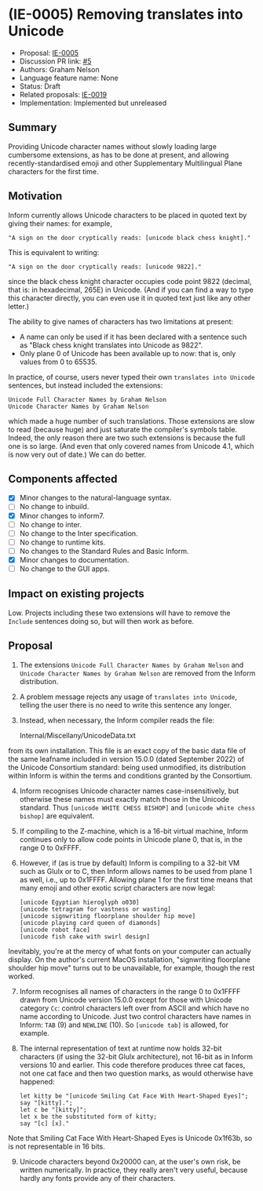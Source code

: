# (IE-0005) Removing translates into Unicode

* Proposal: [IE-0005](0005-removing-translates-into-unicode.md)
* Discussion PR link: [#5](https://github.com/ganelson/inform-evolution/pull/5)
* Authors: Graham Nelson
* Language feature name: None
* Status: Draft
* Related proposals: [IE-0019](0019-unicode-command-parser.md)
* Implementation: Implemented but unreleased

## Summary

Providing Unicode character names without slowly loading large cumbersome
extensions, as has to be done at present, and allowing recently-standardised
emoji and other Supplementary Multilingual Plane characters for the first time.

## Motivation

Inform currently allows Unicode characters to be placed in quoted text by
giving their names: for example,

	"A sign on the door cryptically reads: [unicode black chess knight]."

This is equivalent to writing:

	"A sign on the door cryptically reads: [unicode 9822]."

since the black chess knight character occupies code point 9822 (decimal, that
is: in hexadecimal, 265E) in Unicode. (And if you can find a way to type this
character directly, you can even use it in quoted text just like any other letter.)

The ability to give names of characters has two limitations at present:

* A name can only be used if it has been declared with a sentence such as
"Black chess knight translates into Unicode as 9822".
* Only plane 0 of Unicode has been available up to now: that is, only values
from 0 to 65535.

In practice, of course, users never typed their own `translates into Unicode`
sentences, but instead included the extensions:

	Unicode Full Character Names by Graham Nelson
	Unicode Character Names by Graham Nelson

which made a huge number of such translations. Those extensions are slow to read
(because huge) and just saturate the compiler's symbols table. Indeed, the only
reason there are two such extensions is because the full one is so large. (And
even that only covered names from Unicode 4.1, which is now very out of date.)
We can do better.

## Components affected

- [x] Minor changes to the natural-language syntax.
- [ ] No change to inbuild.
- [x] Minor changes to inform7.
- [ ] No change to inter.
- [ ] No change to the Inter specification.
- [ ] No change to runtime kits.
- [ ] No changes to the Standard Rules and Basic Inform.
- [x] Minor changes to documentation.
- [ ] No change to the GUI apps.

## Impact on existing projects

Low. Projects including these two extensions will have to remove the `Include`
sentences doing so, but will then work as before.

## Proposal

1. The extensions `Unicode Full Character Names by Graham Nelson` and
`Unicode Character Names by Graham Nelson` are removed from the Inform
distribution.

2. A problem message rejects any usage of `translates into Unicode`, telling
the user there is no need to write this sentence any longer.

3. Instead, when necessary, the Inform compiler reads the file:

	Internal/Miscellany/UnicodeData.txt

from its own installation. This file is an exact copy of the basic data file of
the same leafname included in version 15.0.0 (dated September 2022) of the Unicode
Consortium standard: being used unmodified, its distribution within Inform is
within the terms and conditions granted by the Consortium.

4. Inform recognises Unicode character names case-insensitively, but otherwise
these names must exactly match those in the Unicode standard. Thus `[unicode WHITE CHESS BISHOP]`
and `[unicode white chess bishop]` are equivalent.

5. If compiling to the Z-machine, which is a 16-bit virtual machine, Inform
continues only to allow code points in Unicode plane 0, that is, in the range
0 to 0xFFFF.

6. However, if (as is true by default) Inform is compiling to a 32-bit VM such
as Glulx or to C, then Inform allows names to be used from plane 1 as well,
i.e., up to 0x1FFFF. Allowing plane 1 for the first time means that many emoji
and other exotic script characters are now legal:
	```
	[unicode Egyptian hieroglyph o030]
	[unicode tetragram for vastness or wasting]
	[unicode signwriting floorplane shoulder hip move]
	[unicode playing card queen of diamonds]
	[unicode robot face]
	[unicode fish cake with swirl design]
	```
Inevitably, you're at the mercy of what fonts on your computer can actually
display. On the author's current MacOS installation, "signwriting floorplane
shoulder hip move" turns out to be unavailable, for example, though the rest worked.

7. Inform recognises all names of characters in the range 0 to 0x1FFFF drawn
from Unicode version 15.0.0 except for those with Unicode category `Cc`: control
characters left over from ASCII and which have no name according to Unicode.
Just two control characters have names in Inform:  `TAB` (9) and `NEWLINE` (10).
So `[unicode tab]` is allowed, for example.

8. The internal representation of text at runtime now holds 32-bit characters
(if using the 32-bit Glulx architecture), not 16-bit as in Inform versions 10
and earlier. This code therefore produces three cat faces, not one cat face
and then two question marks, as would otherwise have happened:
	```
	let kitty be "[unicode Smiling Cat Face With Heart-Shaped Eyes]";
	say "[kitty].";
	let c be "[kitty]";
	let x be the substituted form of kitty;
	say "[c] [x]."
	```
Note that Smiling Cat Face With Heart-Shaped Eyes is Unicode 0x1f63b, so is
not representable in 16 bits.

9. Unicode characters beyond 0x20000 can, at the user's own risk, be written
numerically. In practice, they really aren't very useful, because hardly
any fonts provide any of their characters.

